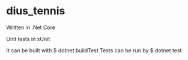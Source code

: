# dius_tennis

Written in .Net Core

Unit tests in xUnit

It can be built with $ dotnet buildTest
Tests can be run by $ dotnet test

